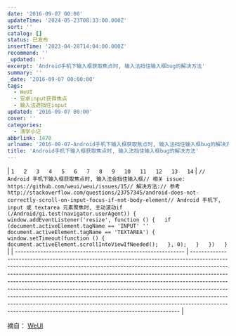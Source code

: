 ```yaml
---
date: '2016-09-07 00:00'
updateTime: '2024-05-23T08:33:00.000Z'
sort: ''
catalog: []
status: 已发布
insertTime: '2023-04-28T14:04:00.000Z'
recommend: ''
_updated: ''
excerpt: 'Android手机下输入框获取焦点时, 输入法挡住输入框bug的解决方法'
summary: ''
_date: '2016-09-07 00:00:00'
tags:
  - WeUI
  - 安卓input获得焦点
  - 输入法遮挡住input
updated: '2016-09-07 00:00'
cover: ''
categories:
  - 清学小记
abbrlink: 1478
urlname: '2016-09-07-Android手机下输入框获取焦点时, 输入法挡住输入框bug的解决方法'
title: 'Android手机下输入框获取焦点时, 输入法挡住输入框bug的解决方法'
---
```


| `1  
2  
3  
4  
5  
6  
7  
8  
9  
10  
11  
12  
13  
14` | `// Android 手机下输入框获取焦点时, 输入法会挡住输入框// 相关 issue: https://github.com/weui/weui/issues/15// 解决方法:// 参考 http://stackoverflow.com/questions/23757345/android-does-not-correctly-scroll-on-input-focus-if-not-body-element// Android 手机下, input 或 textarea 元素聚焦时, 主动滚动if (/Android/gi.test(navigator.userAgent)) {  
    window.addEventListener('resize', function () {  
        if (document.activeElement.tagName == 'INPUT' '' document.activeElement.tagName == 'TEXTAREA') {  
            window.setTimeout(function () {  
                document.activeElement.scrollIntoViewIfNeeded();  
            }, 0);  
        }  
    })  
}` |
| ------------------------------------------------------------ | -------------------------------------------------------------------------------------------------------------------------------------------------------------------------------------------------------------------------------------------------------------------------------------------------------------------------------------------------------------------------------------------------------------------------------------------------------------------------------------------------------------------------------------------------------------------------------------------------------------------------------------------- |


摘自： [WeUI](https://weui.io/)

